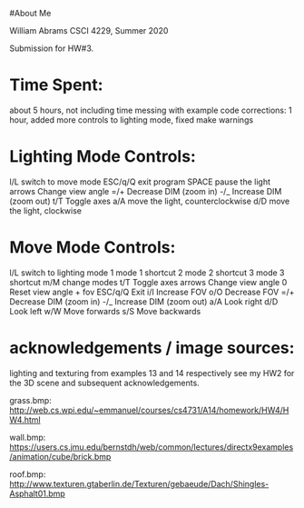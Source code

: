 #About Me

William Abrams
CSCI 4229, Summer 2020

Submission for HW#3.

# Time Spent:

  about 5 hours, not including time messing with example code
  corrections: 1 hour, added more controls to lighting mode, fixed make warnings

# Lighting Mode Controls:

  l/L       switch to move mode
  ESC/q/Q   exit program
  SPACE     pause the light
  arrows    Change view angle
  =/+       Decrease DIM (zoom in)
  -/_       Increase DIM (zoom out)
  t/T       Toggle axes
  a/A       move the light, counterclockwise 
  d/D       move the light, clockwise

# Move Mode Controls:

  l/L       switch to lighting mode
  1         mode 1 shortcut
  2         mode 2 shortcut
  3         mode 3 shortcut
  m/M       change modes
  t/T       Toggle axes
  arrows    Change view angle
  0         Reset view angle + fov
  ESC/q/Q   Exit
  i/I       Increase FOV
  o/O       Decrease FOV
  =/+       Decrease DIM (zoom in)
  -/_       Increase DIM (zoom out)
  a/A       Look right
  d/D       Look left
  w/W       Move forwards
  s/S       Move backwards


# acknowledgements / image sources:

  lighting and texturing from examples 13 and 14 respectively
  see my HW2 for the 3D scene and subsequent acknowledgements.

  grass.bmp: http://web.cs.wpi.edu/~emmanuel/courses/cs4731/A14/homework/HW4/HW4.html

  wall.bmp: https://users.cs.jmu.edu/bernstdh/web/common/lectures/directx9examples/animation/cube/brick.bmp

  roof.bmp: http://www.texturen.gtaberlin.de/Texturen/gebaeude/Dach/Shingles-Asphalt01.bmp
